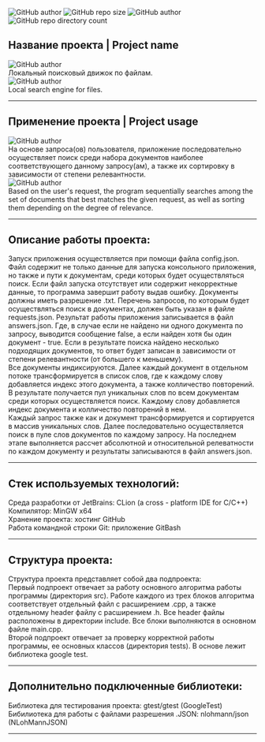 ![GitHub author](https://img.shields.io/badge/made_by-Grigory_Brusnik-purple)
![GitHub repo size](https://img.shields.io/github/repo-size/Edinokuruz/search-engine?color=purple)
![GitHub author](https://img.shields.io/badge/made_on-C++-purple)
![GitHub repo directory count](https://img.shields.io/github/directory-file-count/Edinokuruz/search-engine?color=purple)
## __Название проекта | Project name__ 
![GitHub author](https://img.shields.io/badge/-RUS-red)  
Локальный поисковый движок по файлам.  
![GitHub author](https://img.shields.io/badge/-ENG-red)  
Local search engine for files.

___
## __Применение проекта | Project usage__
![GitHub author](https://img.shields.io/badge/-RUS-blue)    
На основе запроса(ов) пользователя, приложение последовательно осуществляет поиск среди набора документов наиболее соответствующего данному запросу(ам), а также их сортировку в зависимости от степени релевантности.  
![GitHub author](https://img.shields.io/badge/-ENG-blue)  
Based on the user's request, the program sequentially searches among the set of documents that best matches the given request, as well as sorting them depending on the degree of relevance.  
___
## __Описание работы проекта:__ 
Запуск приложения осуществляется при помощи файла config.json. Файл содержит не только данные для запуска консольного приложения, но также и пути к документам, среди которых будет осуществляться поиск. Если файл запуска отсутствует или содержит некорректные данные, то программа завершит работу выдав ошибку. Документы должны иметь разрешение .txt. Перечень запросов, по которым будет осуществляться поиск в документах, должен быть указан в файле requests.json. Результат работы приложения записывается в файл answers.json. Где, в случае если не найдено ни одного документа по запросу, выводится сообщение false, а если найден хотя бы один документ - true. Если в результате поиска найдено несколько подходящих документов, то ответ будет записан в зависимости от степени релевантности (от большего к меньшему).   
Все документы индиксируются. Далее каждый документ в отдельном потоке трансформируется в список слов, где к каждому слову добавляется индекс этого документа, а также колличество повторений. В результате получается пул уникальных слов по всем документам среди которых осуществляется поиск. Каждому слову добавляется индекс документа и колличество повторений в нем.  
Каждый запрос также как и документ трансформируется и сортируется в массив уникальных слов. Далее последовательно осуществляется поиск в пуле слов документов по каждому запросу. На последнем этапе выполняется рассчет абсолютной и относительной релеватности по каждом документу и результаты записываются в файл answers.json.
___  
## __Стек используемых технологий:__
Среда разработки от JetBrains: CLion (a cross - platform IDE for C/C++)  
Компилятор: MinGW x64   
Хранение проекта: хостинг GitHub   
Работа командной строки Git: приложение GitBash  
___
## __Структура проекта:__
Структура проекта представляет собой два подпроекта:  
Первый подпроект отвечает за работу основного алгоритма работы программы (директория src). Работе каждого из трех блоков алгоритма соответствует отдельный файл с расширением .cpp, а также отдельному header файлу с расширением .h. Все header файлы расположены в директории include. Все блоки выполняются в основном файле main.cpp.  
Второй подпроект отвечает за проверку корректной работы программы, ее основных классов (директория tests). В основе лежит библиотека google test.
___
## __Дополнительно подключенные библиотеки:__
Библиотека для тестирования проекта: gtest/gtest (GoogleTest)  
Бибилиотека для работы с файлами разрешения .JSON: nlohmann/json (NLohMannJSON)
___
